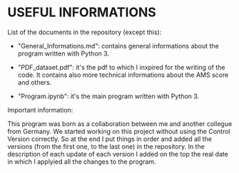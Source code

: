 # USEFUL INFORMATIONS
 
List of the documents in the repository (except this):

- "General_Informations.md": contains general informations about the program written with Python 3.

- "PDF_dataset.pdf": it's the pdf to which I inxpired for the writing of the code. It contains also more technical informations 
about the AMS score and others.

- "Program.ipynb": it's the main program written with Python 3.

Important information:

This program was born as a collaboration between me and another collegue from Germany. We started working on this project
without using the Control Version correctly. So at the end I put things in order and added all the versions (from the 
first one, to the last one) in the repository. In the description of each update of each version I added on the top the real
date in which I applyied all the changes to the program.
